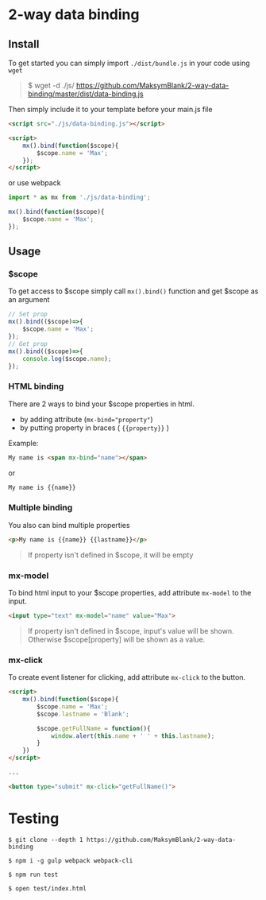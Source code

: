 # 2-way data binding
## Install
To get started you can simply import <code>./dist/bundle.js</code> in your code using <code>wget</code>
> $ wget -d ./js/ https://github.com/MaksymBlank/2-way-data-binding/master/dist/data-binding.js

Then simply include it to your template before your main.js file
```html
<script src="./js/data-binding.js"></script>

<script>
    mx().bind(function($scope){
        $scope.name = 'Max';
    });
</script>
```
or use webpack
```js
import * as mx from './js/data-binding';

mx().bind(function($scope){
    $scope.name = 'Max';
});
```

## Usage
### $scope
To get access to $scope simply call <code>mx().bind()</code> function and get $scope as an argument
```js
// Set prop
mx().bind(($scope)=>{
    $scope.name = 'Max';
});
// Get prop
mx().bind(($scope)=>{
    console.log($scope.name);
});
```
### HTML binding
There are 2 ways to bind your $scope properties in html.
- by adding attribute (<code>mx-bind="property"</code>)
- by putting property in braces ( <code>{{property}}</code> )

Example:
``` html
My name is <span mx-bind="name"></span>
```
or
```html
My name is {{name}}
```
### Multiple binding
You also can bind multiple properties
```html
<p>My name is {{name}} {{lastname}}</p>
```
> If property isn't defined in $scope, it will be empty

### mx-model
To bind html input to your $scope properties, add attribute <code>mx-model</code> to the input.
```html
<input type="text" mx-model="name" value="Max">
```
> If property isn't defined in $scope, input's value will be shown. Otherwise $scope[property] will be shown as a value.

### mx-click
To create event listener for clicking, add attribute <code>mx-click</code> to the button.
```html
<script>
    mx().bind(function($scope){
        $scope.name = 'Max';
        $scope.lastname = 'Blank';

        $scope.getFullName = function(){
            window.alert(this.name + ' ' + this.lastname);
        }
    })
</script>

...

<button type="submit" mx-click="getFullName()">
```

# Testing
```
$ git clone --depth 1 https://github.com/MaksymBlank/2-way-data-binding

$ npm i -g gulp webpack webpack-cli

$ npm run test

$ open test/index.html
```